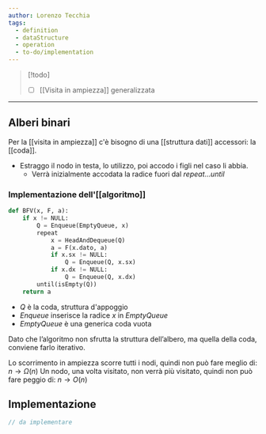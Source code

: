 ```yaml
---
author: Lorenzo Tecchia
tags:
  - definition
  - dataStructure
  - operation
  - to-do/implementation
---
```

>[!todo] 
>- [ ] [[Visita in ampiezza]] generalizzata

---
## Alberi binari 
Per la [[visita in ampiezza]] c'è bisogno di una [[struttura dati]] accessori: la [[coda]].

- Estraggo il nodo in testa, lo utilizzo, poi accodo i figli nel caso li abbia.
	- Verrà inizialmente accodata la radice fuori dal $repeat \dots until$ 
### Implementazione dell'[[algoritmo]]

```python 
def BFV(x, F, a):
	if x != NULL:
		Q = Enqueue(EmptyQueue, x)
		repeat
			x = HeadAndDequeue(Q)
			a = F(x.dato, a)
			if x.sx != NULL:
				Q = Enqueue(Q, x.sx)
			if x.dx != NULL:
				Q = Enqueue(Q, x.dx)
		until(isEmpty(Q))
	return a
```

- $Q$ è la coda, struttura d'appoggio
- $Enqueue$ inserisce la radice $x$ in $EmptyQueue$ 
- $EmptyQueue$ è una generica coda vuota

Dato che l’algoritmo non sfrutta la struttura dell’albero, ma quella della coda, conviene farlo iterativo.

Lo scorrimento in ampiezza scorre tutti i nodi, quindi non può fare meglio di: $n \rightarrow \Omega(n)$
Un nodo, una volta visitato, non verrà più visitato, quindi non può fare peggio di: $n \rightarrow O(n)$ 

## Implementazione
```C
// da implementare
```

